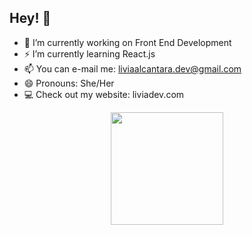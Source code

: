 ## Hey! 👋


 - 🔭 I’m currently working on Front End Development 
 - ⚡ I’m currently learning React.js
 - 📫 You can e-mail me: liviaalcantara.dev@gmail.com
 - 😄 Pronouns: She/Her
 - 💻 Check out my website: liviadev.com
 

 
 <div align="center">
  <a href="https://liviadev.netlify.app/">
  <img height="180em" src="https://github-readme-stats.vercel.app/api/top-langs/?username=liviaalcantaraf&layout=compact&langs_count=7&theme=dracula"/>
</div>
  


